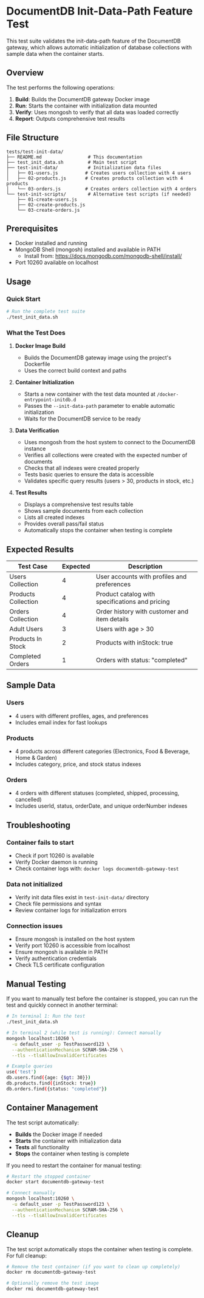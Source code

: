 # DocumentDB Init-Data-Path Feature Test

This test suite validates the init-data-path feature of the DocumentDB gateway, which allows automatic initialization of database collections with sample data when the container starts.

## Overview

The test performs the following operations:
1. **Build**: Builds the DocumentDB gateway Docker image
2. **Run**: Starts the container with initialization data mounted
3. **Verify**: Uses mongosh to verify that all data was loaded correctly
4. **Report**: Outputs comprehensive test results

## File Structure

```
tests/test-init-data/
├── README.md                 # This documentation
├── test_init_data.sh         # Main test script
├── test-init-data/           # Initialization data files
│   ├── 01-users.js          # Creates users collection with 4 users
│   ├── 02-products.js       # Creates products collection with 4 products
│   └── 03-orders.js         # Creates orders collection with 4 orders
└── test-init-scripts/        # Alternative test scripts (if needed)
    ├── 01-create-users.js
    ├── 02-create-products.js
    └── 03-create-orders.js
```

## Prerequisites

- Docker installed and running
- MongoDB Shell (mongosh) installed and available in PATH
  - Install from: https://docs.mongodb.com/mongodb-shell/install/
- Port 10260 available on localhost

## Usage

### Quick Start
```bash
# Run the complete test suite
./test_init_data.sh
```

### What the Test Does

1. **Docker Image Build**
   - Builds the DocumentDB gateway image using the project's Dockerfile
   - Uses the correct build context and paths

2. **Container Initialization**
   - Starts a new container with the test data mounted at `/docker-entrypoint-initdb.d`
   - Passes the `--init-data-path` parameter to enable automatic initialization
   - Waits for the DocumentDB service to be ready

3. **Data Verification**
   - Uses mongosh from the host system to connect to the DocumentDB instance
   - Verifies all collections were created with the expected number of documents
   - Checks that all indexes were created properly
   - Tests basic queries to ensure the data is accessible
   - Validates specific query results (users > 30, products in stock, etc.)

4. **Test Results**
   - Displays a comprehensive test results table
   - Shows sample documents from each collection
   - Lists all created indexes
   - Provides overall pass/fail status
   - Automatically stops the container when testing is complete

## Expected Results

| Test Case | Expected | Description |
|-----------|----------|-------------|
| Users Collection | 4 | User accounts with profiles and preferences |
| Products Collection | 4 | Product catalog with specifications and pricing |
| Orders Collection | 4 | Order history with customer and item details |
| Adult Users | 3 | Users with age > 30 |
| Products In Stock | 2 | Products with inStock: true |
| Completed Orders | 1 | Orders with status: "completed" |

## Sample Data

### Users
- 4 users with different profiles, ages, and preferences
- Includes email index for fast lookups

### Products
- 4 products across different categories (Electronics, Food & Beverage, Home & Garden)
- Includes category, price, and stock status indexes

### Orders
- 4 orders with different statuses (completed, shipped, processing, cancelled)
- Includes userId, status, orderDate, and unique orderNumber indexes

## Troubleshooting

### Container fails to start
- Check if port 10260 is available
- Verify Docker daemon is running
- Check container logs with: `docker logs documentdb-gateway-test`

### Data not initialized
- Verify init data files exist in `test-init-data/` directory
- Check file permissions and syntax
- Review container logs for initialization errors

### Connection issues
- Ensure mongosh is installed on the host system
- Verify port 10260 is accessible from localhost
- Ensure mongosh is available in PATH
- Verify authentication credentials
- Check TLS certificate configuration

## Manual Testing

If you want to manually test before the container is stopped, you can run the test and quickly connect in another terminal:

```bash
# In terminal 1: Run the test
./test_init_data.sh

# In terminal 2 (while test is running): Connect manually
mongosh localhost:10260 \
  -u default_user -p TestPassword123 \
  --authenticationMechanism SCRAM-SHA-256 \
  --tls --tlsAllowInvalidCertificates

# Example queries
use('test')
db.users.find({age: {$gt: 30}})
db.products.find({inStock: true})
db.orders.find({status: "completed"})
```

## Container Management

The test script automatically:
- **Builds** the Docker image if needed
- **Starts** the container with initialization data
- **Tests** all functionality
- **Stops** the container when testing is complete

If you need to restart the container for manual testing:

```bash
# Restart the stopped container
docker start documentdb-gateway-test

# Connect manually
mongosh localhost:10260 \
  -u default_user -p TestPassword123 \
  --authenticationMechanism SCRAM-SHA-256 \
  --tls --tlsAllowInvalidCertificates
```

## Cleanup

The test script automatically stops the container when testing is complete. For full cleanup:

```bash
# Remove the test container (if you want to clean up completely)
docker rm documentdb-gateway-test

# Optionally remove the test image
docker rmi documentdb-gateway-test
```

